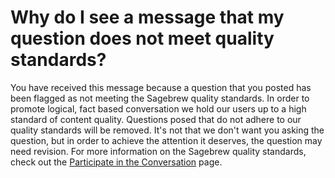 # Why do I see a message that my question does not meet quality standards? #
You have received this message because a question that you posted has been 
flagged as not meeting the Sagebrew quality standards. In order to promote 
logical, fact based conversation we hold our users up to a high standard of 
content quality. Questions posed that do not adhere to our quality standards 
will be removed. It's not that we don't want you asking the question, but in 
order to achieve the attention it deserves, the question may need revision. 
For more information on the Sagebrew quality standards, check out the 
[Participate in the Conversation][1] page.

[1]: /help_center/participate_in_the_conversation.html